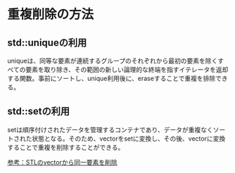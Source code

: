 # 重複削除の方法

## std::uniqueの利用

uniqueは、同等な要素が連続するグループのそれぞれから最初の要素を除くすべての要素を取り除き、その範囲の新しい論理的な終端を指すイテレータを返却する関数。事前にソートし、unique利用後に、eraseすることで重複を排除できる。


## std::setの利用

setは順序付けされたデータを管理するコンテナであり、データが重複なくソートされた状態となる。そのため、vectorをsetに変換し、その後、vectorに変換することで重複を削除することができる。

[参考：STLのvectorから同一要素を削除](https://minus9d.hatenablog.com/entry/20120623/1340457351)
